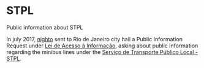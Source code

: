 # STPL
Public information about STPL

In july 2017, [nighto](http://github.com/nighto) sent to Rio de Janeiro city hall a Public Information Request under [Lei de Acesso à Informação](http://www.planalto.gov.br/ccivil_03/_ato2011-2014/2011/lei/l12527.htm), asking about public information regarding the minibus lines under the [Serviço de Transporte Público Local - STPL](http://www.rio.rj.gov.br/web/smtr/stpl-online).
